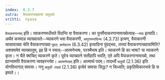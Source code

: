 ```yaml
---
index:  6.3.7
sutra:  वैयाकरणाख्यायां चतुर्थ्याः
vritti:  nyasa
---
```


`वैयाकरणानाम्` इति। व्याकरणमधीयते विदन्ति वा वैयाकरणा। का पुनर्वैयाकरणानामाख्येत्याह--`यया` इत्यादि। अथैवं कस्मान्न व्याख्यायते--व्याकरणे भवा वैयाकरणी, `अणुगयनादिभ्यः` (4.3.73) इत्यण्, वैयाकरणी चासावाख्या चेति वैयाकरणाख्या `पुंवत् कर्मदारय` (6.3.42) इत्यादिना पुंवद्भवः, तस्यां वैयाकरणाख्यायामिति? अशक्यमेवं व्याख्यातुम्, इह हि न स्यात्--आत्मनेभाषः, परस्मैभाष इति। व्याकरणे हि का भाषा? या व्याकरणे कृता। न चैते क्वचित् व्याकरणे कृते। पूर्वत्र व्याख्याने सतीहापि भवति, एते अपि वैयाकरणानामाख्ये, तथा ह्याभ्यामपि वैयाकरणा व्यवहरन्त्येव। `आत्मनेपदम्` इति। आत्मार्थ पदम्। तादर्थ्ये `चतुर्थी` (2.1.36) इति योगविभागात् समासः। ननु `चतुर्थी तदर्थ` (2.1.36) इत्येवं समासः सिद्धः? न सिध्यति; प्रकृतिविकारभावे हि स इष्यते।।

